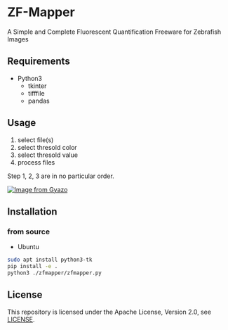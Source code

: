 # ZF-Mapper

A Simple and Complete Fluorescent  Quantification Freeware for Zebrafish Images

## Requirements

* Python3
  * tkinter
  * tifffile
  * pandas

## Usage
1. select file(s)
2. select thresold color
3. select thresold value
4. process files

Step 1, 2, 3 are in no particular order.

[![Image from Gyazo](https://i.gyazo.com/71e2ae452b3c4526e1adf9e85a6115b1.gif)](https://gyazo.com/71e2ae452b3c4526e1adf9e85a6115b1)

## Installation
### from source

* Ubuntu
```bash
sudo apt install python3-tk
pip install -e .
python3 ./zfmapper/zfmapper.py
```

## License

This repository is licensed under the Apache License, Version 2.0, see [LICENSE](./LICENSE).
